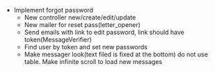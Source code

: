 - Implement forgot password
  - New controller new/create/edit/update
  - New mailer for reset pass(letter_opener)
  - Send emails with link to edit password, link should have token(MessageVerifier)
  - Find user by token and set new passwords
  - Make messager look(text filed is fixed at the bottom)
    do not use table. Make infinite scroll to load new messages
